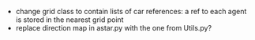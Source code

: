- change grid class to contain lists of car references: a ref to each agent is stored in the nearest grid point
- replace direction map in astar.py with the one from Utils.py?
